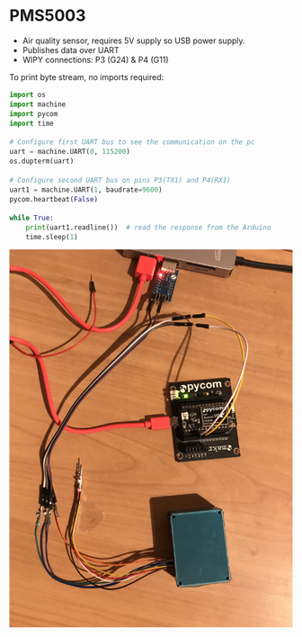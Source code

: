 # PMS5003
* Air quality sensor, requires 5V supply so USB power supply.
* Publishes data over UART
* WIPY connections: P3 (G24) & P4 (G11)

To print byte stream, no imports required:
```python
import os
import machine
import pycom
import time

# Configure first UART bus to see the communication on the pc
uart = machine.UART(0, 115200)
os.dupterm(uart)

# Configure second UART bus on pins P3(TX1) and P4(RX1)
uart1 = machine.UART(1, baudrate=9600)
pycom.heartbeat(False)

while True:
    print(uart1.readline())  # read the response from the Arduino
    time.sleep(1)
```

<p align="center">
<img src="https://github.com/robmarkcole/pycom-projects/blob/master/PMS5003%20air%20quality%20sensor/pms_wipy.jpg" width="800">
</p>
